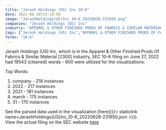 ```yaml
---
title: "Jerash Holdings (US) Inc 10-K"
date: 2022-06-28T23:19:50
image: "JerashHoldings(US)Inc_10-K_20220628-231950.png"
companies: "Jerash Holdings (US) Inc"
industry: "APPAREL & OTHER FINISHED PRODS OF FABRICS & SIMILAR MATERIAL"
tags: ["Jerash Holdings (US) Inc","APPAREL & OTHER FINISHED PRODS OF FABRICS & SIMILAR MATERIAL","06-27-2022","10-K"]
forms: "10-K"
---
```

Jerash Holdings (US) Inc, which is in the Apparel & Other Finished Prods Of Fabrics & Similar Material [2300] industry, SEC 10-K filing on June 27, 2022 had 19543 (cleaned) words - 600 were utilized for the visualizations.

Top Words:
1. company - 218 instances
2. 2022 - 217 instances
3. 2021 - 181 instances
4. march - 175 instances
5. 31 - 170 instances


See the parsed data used in the visualization [here]({{< staticlink name=JerashHoldings(US)Inc_10-K_20220628-231950.json >}}).  
View the actual filing on the SEC website [here](https://www.sec.gov/Archives/edgar/data/1696558/0001213900-22-035190.txt)